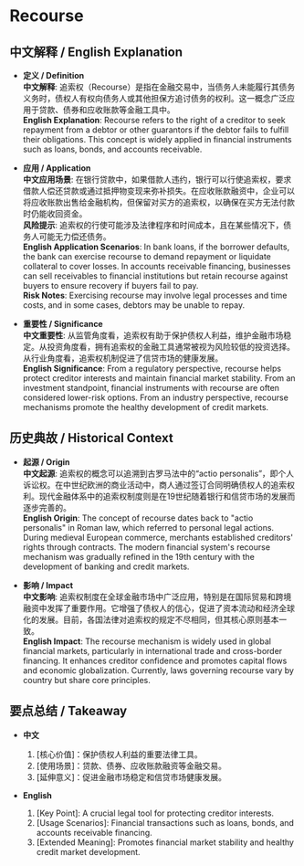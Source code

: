 # Recourse

## 中文解释 / English Explanation

* **定义 / Definition**  
  **中文解释**: 追索权（Recourse）是指在金融交易中，当债务人未能履行其债务义务时，债权人有权向债务人或其他担保方追讨债务的权利。这一概念广泛应用于贷款、债券和应收账款等金融工具中。  
  **English Explanation**: Recourse refers to the right of a creditor to seek repayment from a debtor or other guarantors if the debtor fails to fulfill their obligations. This concept is widely applied in financial instruments such as loans, bonds, and accounts receivable.

* **应用 / Application**  
  **中文应用场景**: 在银行贷款中，如果借款人违约，银行可以行使追索权，要求借款人偿还贷款或通过抵押物变现来弥补损失。在应收账款融资中，企业可以将应收账款出售给金融机构，但保留对买方的追索权，以确保在买方无法付款时仍能收回资金。  
  **风险提示**: 追索权的行使可能涉及法律程序和时间成本，且在某些情况下，债务人可能无力偿还债务。  
  **English Application Scenarios**: In bank loans, if the borrower defaults, the bank can exercise recourse to demand repayment or liquidate collateral to cover losses. In accounts receivable financing, businesses can sell receivables to financial institutions but retain recourse against buyers to ensure recovery if buyers fail to pay.  
  **Risk Notes**: Exercising recourse may involve legal processes and time costs, and in some cases, debtors may be unable to repay.

* **重要性 / Significance**  
  **中文重要性**: 从监管角度看，追索权有助于保护债权人利益，维护金融市场稳定。从投资角度看，拥有追索权的金融工具通常被视为风险较低的投资选择。从行业角度看，追索权机制促进了信贷市场的健康发展。  
  **English Significance**: From a regulatory perspective, recourse helps protect creditor interests and maintain financial market stability. From an investment standpoint, financial instruments with recourse are often considered lower-risk options. From an industry perspective, recourse mechanisms promote the healthy development of credit markets.

## 历史典故 / Historical Context

* **起源 / Origin**  
  **中文起源**: 追索权的概念可以追溯到古罗马法中的“actio personalis”，即个人诉讼权。在中世纪欧洲的商业活动中，商人通过签订合同明确债权人的追索权利。现代金融体系中的追索权制度则是在19世纪随着银行和信贷市场的发展而逐步完善的。  
  **English Origin**: The concept of recourse dates back to "actio personalis" in Roman law, which referred to personal legal actions. During medieval European commerce, merchants established creditors' rights through contracts. The modern financial system's recourse mechanism was gradually refined in the 19th century with the development of banking and credit markets.

* **影响 / Impact**  
  **中文影响**: 追索权制度在全球金融市场中广泛应用，特别是在国际贸易和跨境融资中发挥了重要作用。它增强了债权人的信心，促进了资本流动和经济全球化的发展。目前，各国法律对追索权的规定不尽相同，但其核心原则基本一致。  
  **English Impact**: The recourse mechanism is widely used in global financial markets, particularly in international trade and cross-border financing. It enhances creditor confidence and promotes capital flows and economic globalization. Currently, laws governing recourse vary by country but share core principles.

## 要点总结 / Takeaway

* **中文**  
  1. [核心价值]：保护债权人利益的重要法律工具。
  2. [使用场景]：贷款、债券、应收账款融资等金融交易。
  3. [延伸意义]：促进金融市场稳定和信贷市场健康发展。

* **English**  
  1. [Key Point]: A crucial legal tool for protecting creditor interests.
  2. [Usage Scenarios]: Financial transactions such as loans, bonds, and accounts receivable financing.
  3. [Extended Meaning]: Promotes financial market stability and healthy credit market development.
